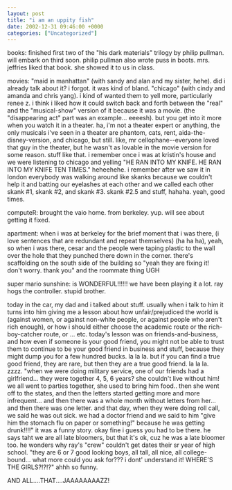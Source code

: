 ```yaml
---
layout: post
title: "i am an uppity fish"
date: 2002-12-31 09:46:00 +0000
categories: ["Uncategorized"]
---
```


books: finished first two of the "his dark materials" trilogy by philip pullman. will embark on third soon. philip pullman also wrote puss in boots. mrs. jeffries liked that book. she showed it to us in class. 

movies: "maid in manhattan" (with sandy and alan and my sister, hehe). did i already talk about it? i forgot. it was kind of bland. "chicago" (with cindy and amanda and chris yang). i kind of wanted them to yell more, particularly renee z. i think i liked how it could switch back and forth between the "real" and the "musical-show" version of it because it was a movie. (the "disappearing act" part was an example... eeeesh). but you get into it more when you watch it in a theater. ha, i'm not a theater expert or anything, the only musicals i've seen in a theater are phantom, cats, rent, aida-the-disney-version, and chicago, but still. like, mr cellophane--everyone loved that guy in the theater, but he wasn't as lovable in the movie version for some reason. stuff like that. i remember once i was at kristin's house and we were listening to chicago and yelling "HE RAN INTO MY KNIFE. HE RAN INTO MY KNIFE TEN TIMES." heheehehe. i remember after we saw it in london everybody was walking around like skanks because we couldn't help it and batting our eyelashes at each other and we called each other skank #1, skank #2, and skank #3. skank #2.5 and stuff, hahaha. yeah, good times. 

computeR: brought the vaio home. from berkeley. yup. will see about getting it fixed. 

apartment: when i was at berkeley for the brief moment that i was there, (i love sentences that are redundant and repeat themselves) (ha ha ha), yeah, so when i was there, cesar and the people were taping plastic to the wall over the hole that they punched there down in the corner. there's scaffolding on the south side of the building so "yeah they are fixing it! don't worry. thank you" and the roommate thing UGH

super mario sunshine: is WONDERFUL!!!!!! we have been playing it a lot. ray hogs the controller. stupid brother. 

today in the car, my dad and i talked about stuff. usually when i talk to him it turns into him giving me a lesson about how unfair/prejudiced the world is (against women, or against non-white people, or against people who aren't rich enough), or how i should either choose the academic route or the rich-boy-catcher route, or ... etc. today's lesson was on friends-and-business, and how even if someone is your good friend, you might not be able to trust them to continue to be your good friend in business and stuff, because they might dump you for a few hundred bucks. la la la. but if you can find a true good friend, they are rare, but then they are a true good friend. la la la. zzzz. "when we were doing military service, one of our friends had a girlfriend... they were together 4, 5, 6 years? she couldn't live without him! we all went to parties together, she used to bring him food.. then she went off to the states, and then the letters started getting more and more infrequent... and then there was a whole month without letters from her... and then there was one letter. and that day, when they were doing roll call, we said he was out sick. we had a doctor friend and we said to him "give him the stomach flu on paper or something!" because he was getting drunk!!!!" it was a funny story. okay fine i guess you had to be there. he says taht we are all late bloomers, but that it's ok, cuz he was a late bloomer too. he wonders why ray's "crew" couldn't get dates their sr year of high school. "they are 6 or 7 good looking boys, all tall, all nice, all college-bound... what more could you ask for??? i dont' understand it! WHERE'S THE GIRLS?!?!?" ahhh so funny.

AND ALL....THAT....JAAAAAAAAZZ!